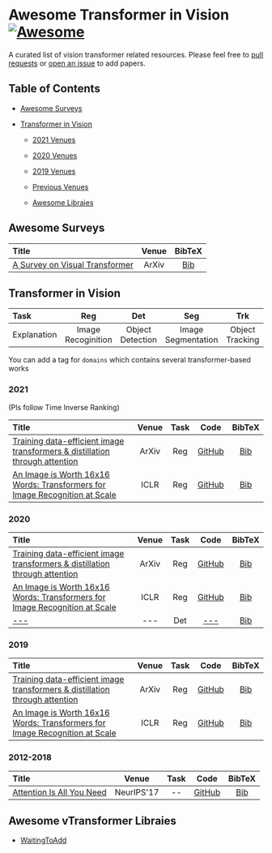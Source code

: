 # Awesome Transformer in Vision [![Awesome](https://awesome.re/badge.svg)](https://awesome.re)  
A curated list of vision transformer related resources. Please feel free to [pull requests](https://github.com/penghouwen/VisionTransformer/pulls) or [open an issue](https://github.com/penghouwen/VisionTransformer/issues) to add papers.


## Table of Contents

- [Awesome Surveys](#awesome-surveys)

- [Transformer in Vision](#transformer-in-vision)
  - [2021 Venues](#2021)
  - [2020 Venues](#2020)
  - [2019 Venues](#2019)
  - [Previous Venues](#2012-2018)
  
  - [Awesome Libraies](#awesome-surveys)

## Awesome Surveys

|  Title  |   Venue  |   BibTeX  |
|:--------|:--------:|:--------:|
| [A Survey on Visual Transformer](https://arxiv.org/pdf/2012.12556.pdf) | ArXiv | [Bib](https://scholar.googleusercontent.com/scholar.bib?q=info:Aj10Crv7DScJ:scholar.google.com/&output=citation&scisdr=CgUmooQTEM3KnAOogfQ:AAGBfm0AAAAAX_-tmfT1yhaAeO62lS61HGcSpcXSUqJ5&scisig=AAGBfm0AAAAAX_-tmQAIcm-VKBRqnb9iTs8Sghq-6ssB&scisf=4&ct=citation&cd=-1&hl=ja)

## Transformer in Vision

|      Task   |        Reg       |       Det    |           Seg           |        Trk           |    Other   |
|:------------|:--------------:|:----------------------:|:-----------------------:|:----------------------:|:----------:|
| Explanation | Image Recoginition | Object Detection | Image Segmentation | Object Tracking | other types |

You can add a tag for `domains` which contains several transformer-based works

### 2021
(Pls follow Time Inverse Ranking)

|  Title  |   Venue  |  Task  |   Code   |  BibTeX  |
|:--------|:--------:|:--------:|:--------:|:--------:|
| [Training data-efficient image transformers & distillation through attention](https://arxiv.org/abs/2012.12877) | ArXiv | Reg | [GitHub](https://github.com/facebookresearch/deit) | [Bib](https://scholar.googleusercontent.com/scholar.bib?q=info:4M9RfcZARQAJ:scholar.google.com/&output=citation&scisdr=CgUmooQTEM3KnAOiWXQ:AAGBfm0AAAAAX_-nQXQ83NjCdo7Z_4UWZCvWuv3z-goK&scisig=AAGBfm0AAAAAX_-nQbm3aZWNrAaIc6-RB8eIGfbbMANa&scisf=4&ct=citation&cd=-1&hl=ja)
| [An Image is Worth 16x16 Words: Transformers for Image Recognition at Scale](https://arxiv.org/abs/2010.11929) | ICLR | Reg | [GitHub](https://github.com/google-research/vision_transformer) | [Bib](https://scholar.googleusercontent.com/scholar.bib?q=info:K33r8boRRloJ:scholar.google.com/&output=citation&scisdr=CgUmooQTEM3KnAOgs5I:AAGBfm0AAAAAX_-lq5IwW1PWPCcrPyJSzxHG4hXCLpmx&scisig=AAGBfm0AAAAAX_-lq2wYJkeX630SaKwHHcWBaOT4DHMa&scisf=4&ct=citation&cd=-1&hl=ja)


### 2020

|  Title  |   Venue  |  Task  |   Code   |  BibTeX  |
|:--------|:--------:|:--------:|:--------:|:--------:|
| [Training data-efficient image transformers & distillation through attention](https://arxiv.org/abs/2012.12877) | ArXiv | Reg | [GitHub](https://github.com/facebookresearch/deit) | [Bib](https://scholar.googleusercontent.com/scholar.bib?q=info:4M9RfcZARQAJ:scholar.google.com/&output=citation&scisdr=CgUmooQTEM3KnAOiWXQ:AAGBfm0AAAAAX_-nQXQ83NjCdo7Z_4UWZCvWuv3z-goK&scisig=AAGBfm0AAAAAX_-nQbm3aZWNrAaIc6-RB8eIGfbbMANa&scisf=4&ct=citation&cd=-1&hl=ja)
| [An Image is Worth 16x16 Words: Transformers for Image Recognition at Scale](https://arxiv.org/abs/2010.11929) | ICLR | Reg | [GitHub](https://github.com/google-research/vision_transformer) | [Bib](https://scholar.googleusercontent.com/scholar.bib?q=info:K33r8boRRloJ:scholar.google.com/&output=citation&scisdr=CgUmooQTEM3KnAOgs5I:AAGBfm0AAAAAX_-lq5IwW1PWPCcrPyJSzxHG4hXCLpmx&scisig=AAGBfm0AAAAAX_-lq2wYJkeX630SaKwHHcWBaOT4DHMa&scisf=4&ct=citation&cd=-1&hl=ja)
| [ ---](https://arxiv.org/abs/2010.11929) | --- | Det | [ ---]( ---) | [Bib]( ---)


### 2019

|  Title  |   Venue  |  Task  |   Code   |  BibTeX  |
|:--------|:--------:|:--------:|:--------:|:--------:|
| [Training data-efficient image transformers & distillation through attention](https://arxiv.org/abs/2012.12877) | ArXiv | Reg | [GitHub](https://github.com/facebookresearch/deit) | [Bib](https://scholar.googleusercontent.com/scholar.bib?q=info:4M9RfcZARQAJ:scholar.google.com/&output=citation&scisdr=CgUmooQTEM3KnAOiWXQ:AAGBfm0AAAAAX_-nQXQ83NjCdo7Z_4UWZCvWuv3z-goK&scisig=AAGBfm0AAAAAX_-nQbm3aZWNrAaIc6-RB8eIGfbbMANa&scisf=4&ct=citation&cd=-1&hl=ja)
| [An Image is Worth 16x16 Words: Transformers for Image Recognition at Scale](https://arxiv.org/abs/2010.11929) | ICLR | Reg | [GitHub](https://github.com/google-research/vision_transformer) | [Bib](https://scholar.googleusercontent.com/scholar.bib?q=info:K33r8boRRloJ:scholar.google.com/&output=citation&scisdr=CgUmooQTEM3KnAOgs5I:AAGBfm0AAAAAX_-lq5IwW1PWPCcrPyJSzxHG4hXCLpmx&scisig=AAGBfm0AAAAAX_-lq2wYJkeX630SaKwHHcWBaOT4DHMa&scisf=4&ct=citation&cd=-1&hl=ja)


### 2012-2018

|  Title  |   Venue  |  Task  |   Code   |  BibTeX  |
|:--------|:--------:|:--------:|:--------:|:--------:|
| [Attention Is All You Need](https://papers.nips.cc/paper/2017/file/3f5ee243547dee91fbd053c1c4a845aa-Paper.pdf) | NeurIPS'17 | -- | [GitHub](https://github.com/tensorflow/tensor2tensor) | [Bib](https://scholar.googleusercontent.com/scholar.bib?q=info:5Gohgn6QFikJ:scholar.google.com/&output=citation&scisdr=CgUmooQTEM3KnAOpBkw:AAGBfm0AAAAAX_-sHkzijdsn5y65D9owsYGf3-YseSgf&scisig=AAGBfm0AAAAAX_-sHibzGXIODmyijm8g7M7QCu4kbDHN&scisf=4&ct=citation&cd=-1&hl=ja)


## Awesome vTransformer Libraies
- [WaitingToAdd](https://github.com/penghouwen/VisionTransformer/blob/main/README.md)

